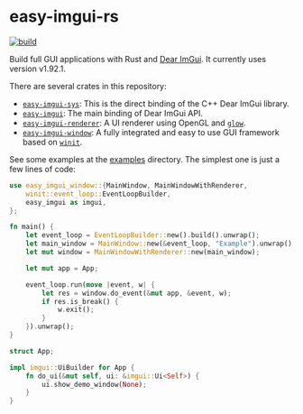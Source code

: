# easy-imgui-rs

[![build](https://github.com/rodrigorc/easy-imgui-rs/actions/workflows/build.yaml/badge.svg?branch=main)](https://github.com/rodrigorc/easy-imgui-rs/actions/workflows/build.yaml)

Build full GUI applications with Rust and [Dear ImGui][dearimgui]. It currently uses version v1.92.1.

There are several crates in this repository:
 * [`easy-imgui-sys`](https://crates.io/crates/easy-imgui-sys): This is the direct binding of the C++ Dear ImGui library.
 * [`easy-imgui`](https://crates.io/crates/easy-imgui): The main binding of Dear ImGui API.
 * [`easy-imgui-renderer`](https://crates.io/crates/easy-imgui-renderer): A UI renderer using OpenGL and [`glow`][glow].
 * [`easy-imgui-window`](https://crates.io/crates/easy-imgui-window): A fully integrated and easy to use GUI framework based on [`winit`][winit].

See some examples at the [examples](https://github.com/rodrigorc/easy-imgui-rs/tree/main/easy-imgui-window/examples) directory. The simplest one is just a few lines of code:
```rust
use easy_imgui_window::{MainWindow, MainWindowWithRenderer,
    winit::event_loop::EventLoopBuilder,
    easy_imgui as imgui,
};

fn main() {
    let event_loop = EventLoopBuilder::new().build().unwrap();
    let main_window = MainWindow::new(&event_loop, "Example").unwrap();
    let mut window = MainWindowWithRenderer::new(main_window);

    let mut app = App;

    event_loop.run(move |event, w| {
        let res = window.do_event(&mut app, &event, w);
        if res.is_break() {
            w.exit();
        }
    }).unwrap();
}

struct App;

impl imgui::UiBuilder for App {
    fn do_ui(&mut self, ui: &imgui::Ui<Self>) {
        ui.show_demo_window(None);
    }
}
```

[dearimgui]: https://github.com/ocornut/imgui
[glow]: https://github.com/grovesNL/glow
[winit]: https://github.com/rust-windowing/winit
